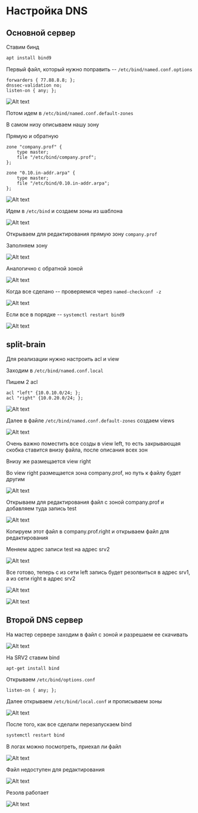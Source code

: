 # Настройка DNS

## Основной сервер

Ставим бинд

```bash
apt install bind9
```

Первый файл, который нужно поправить -- `/etc/bind/named.conf.options`

```text
forwarders { 77.88.8.8; };
dnssec-validation no;
listen-on { any; };
```

![Alt text](image.png)

Потом идем в `/etc/bind/named.conf.default-zones`

В самом низу описываем нашу зону

Прямую и обратную

```text
zone "company.prof" {
    type master;
    file "/etc/bind/company.prof";
};

zone "0.10.in-addr.arpa" {
    type master;
    file "/etc/bind/0.10.in-addr.arpa";
};
```

![Alt text](image-1.png)

Идем в `/etc/bind` и создаем зоны из шаблона

![Alt text](image-2.png)

Открываем для редактирования прямую зону `company.prof`

Заполняем зону

![Alt text](image-3.png)

Аналогично с обратной зоной

![Alt text](image-4.png)

Когда все сделано -- проверяемся через `named-checkconf -z`

![Alt text](image-5.png)

Если все в порядке -- `systemctl restart bind9`

![Alt text](image-6.png)

## split-brain

Для реализации нужно настроить acl и view

Заходим в `/etc/bind/named.conf.local`

Пишем 2 acl

```text
acl "left" {10.0.10.0/24; };
acl "right" {10.0.20.0/24; };
```

![Alt text](image-7.png)

Далее в файле `/etc/bind/named.conf.default-zones` создаем views

![Alt text](image-8.png)

Очень важно поместить все созды в view left, то есть закрывающая скобка ставится внизу файла, после описания всех зон

Внизу же размещается view right

Во view right размещается зона company.prof, но путь к файлу будет другим

![Alt text](image-9.png)

Открываем для редактирования файл с зоной company.prof и добавляем туда запись test

![Alt text](image-10.png)

Копируем этот файл в company.prof.right и открываем файл для редактирования

Меняем адрес записи test на адрес srv2

![Alt text](image-11.png)

Все готово, теперь с из сети left запись будет резолвиться в адрес srv1, а из сети right в адрес srv2

![Alt text](image-12.png)

![Alt text](image-13.png)

## Второй DNS сервер

На мастер сервере заходим в файл с зоной и разрешаем ее скачивать

![Alt text](image-14.png)

На SRV2 ставим bind

```bash
apt-get install bind
```

Открываем `/etc/bind/options.conf`

```text
listen-on { any; };
```

Далее открываем `/etc/bind/local.conf` и прописываем зоны

![Alt text](image-15.png)

После того, как все сделали  перезапускаем bind

```bash
systemctl restart bind
```

В логах можно посмотреть, приехал ли файл

![Alt text](image-16.png)

Файл недоступен для редактирования

![Alt text](image-17.png)

Резолв работает

![Alt text](image-18.png)

